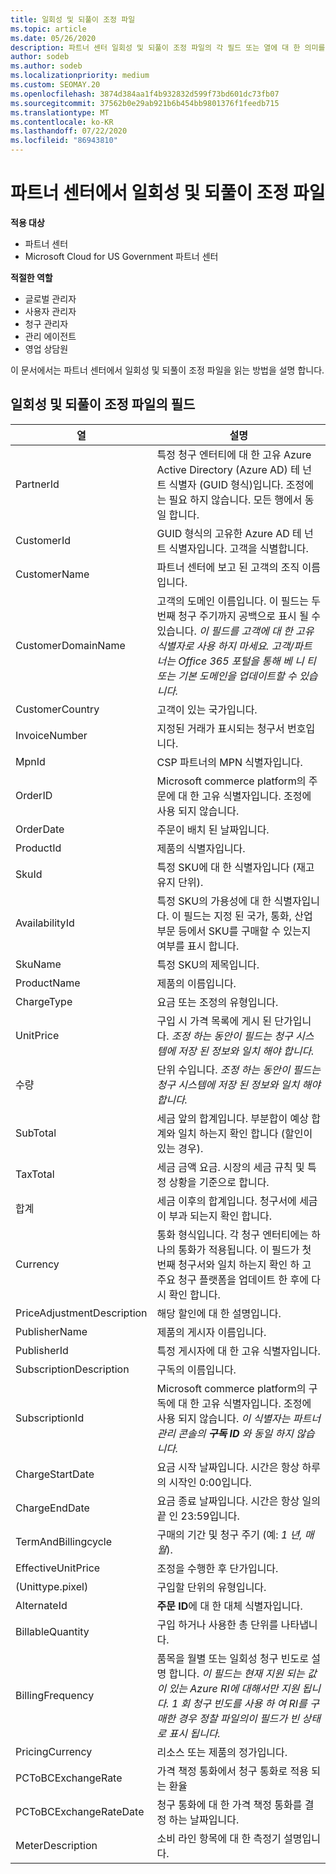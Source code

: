 ```yaml
---
title: 일회성 및 되풀이 조정 파일
ms.topic: article
ms.date: 05/26/2020
description: 파트너 센터 일회성 및 되풀이 조정 파일의 각 필드 또는 열에 대 한 의미를 이해 합니다.
author: sodeb
ms.author: sodeb
ms.localizationpriority: medium
ms.custom: SEOMAY.20
ms.openlocfilehash: 3874d384aa1f4b932832d599f73bd601dc73fb07
ms.sourcegitcommit: 37562b0e29ab921b6b454bb9801376f1feedb715
ms.translationtype: MT
ms.contentlocale: ko-KR
ms.lasthandoff: 07/22/2020
ms.locfileid: "86943810"
---
```

# <a name="one-time-and-recurring-reconciliation-files-in-partner-center"></a>파트너 센터에서 일회성 및 되풀이 조정 파일

**적용 대상**

- 파트너 센터
- Microsoft Cloud for US Government 파트너 센터

**적절한 역할**

- 글로벌 관리자
- 사용자 관리자
- 청구 관리자
- 관리 에이전트
- 영업 상담원

이 문서에서는 파트너 센터에서 일회성 및 되풀이 조정 파일을 읽는 방법을 설명 합니다.

## <a name="fields-in-one-time-and-recurring-reconciliation-files"></a>일회성 및 되풀이 조정 파일의 필드

| 열 | 설명 |
| ------ | ----------- |
| PartnerId | 특정 청구 엔터티에 대 한 고유 Azure Active Directory (Azure AD) 테 넌 트 식별자 (GUID 형식)입니다. 조정에는 필요 하지 않습니다. 모든 행에서 동일 합니다. |
| CustomerId | GUID 형식의 고유한 Azure AD 테 넌 트 식별자입니다. 고객을 식별합니다. |
| CustomerName | 파트너 센터에 보고 된 고객의 조직 이름입니다. |
| CustomerDomainName | 고객의 도메인 이름입니다. 이 필드는 두 번째 청구 주기까지 공백으로 표시 될 수 있습니다. *이 필드를 고객에 대 한 고유 식별자로 사용 하지 마세요. 고객/파트너는 Office 365 포털을 통해 베 니 티 또는 기본 도메인을 업데이트할 수 있습니다.* |
| CustomerCountry | 고객이 있는 국가입니다. |
| InvoiceNumber | 지정된 거래가 표시되는 청구서 번호입니다. |
| MpnId | CSP 파트너의 MPN 식별자입니다. |
| OrderID | Microsoft commerce platform의 주문에 대 한 고유 식별자입니다. 조정에 사용 되지 않습니다. |
| OrderDate | 주문이 배치 된 날짜입니다. |
| ProductId | 제품의 식별자입니다. |
| SkuId | 특정 SKU에 대 한 식별자입니다 (재고 유지 단위). |
| AvailabilityId | 특정 SKU의 가용성에 대 한 식별자입니다. 이 필드는 지정 된 국가, 통화, 산업 부문 등에서 SKU를 구매할 수 있는지 여부를 표시 합니다. |
| SkuName | 특정 SKU의 제목입니다. |
| ProductName | 제품의 이름입니다. |
| ChargeType | 요금 또는 조정의 유형입니다. |
| UnitPrice | 구입 시 가격 목록에 게시 된 단가입니다. *조정 하는 동안이 필드는 청구 시스템에 저장 된 정보와 일치 해야 합니다.* |
| 수량 | 단위 수입니다. *조정 하는 동안이 필드는 청구 시스템에 저장 된 정보와 일치 해야 합니다.* |
| SubTotal | 세금 앞의 합계입니다. 부분합이 예상 합계와 일치 하는지 확인 합니다 (할인이 있는 경우). |
| TaxTotal | 세금 금액 요금. 시장의 세금 규칙 및 특정 상황을 기준으로 합니다. |
| 합계 | 세금 이후의 합계입니다. 청구서에 세금이 부과 되는지 확인 합니다. |
| Currency | 통화 형식입니다. 각 청구 엔터티에는 하나의 통화가 적용됩니다. 이 필드가 첫 번째 청구서와 일치 하는지 확인 하 고 주요 청구 플랫폼을 업데이트 한 후에 다시 확인 합니다. |
| PriceAdjustmentDescription | 해당 할인에 대 한 설명입니다. |
| PublisherName | 제품의 게시자 이름입니다.
| PublisherId | 특정 게시자에 대 한 고유 식별자입니다. |
| SubscriptionDescription | 구독의 이름입니다. |
| SubscriptionId | Microsoft commerce platform의 구독에 대 한 고유 식별자입니다. 조정에 사용 되지 않습니다. *이 식별자는 파트너 관리 콘솔의 **구독 ID** 와 동일 하지 않습니다.* |
| ChargeStartDate | 요금 시작 날짜입니다. 시간은 항상 하루의 시작인 0:00입니다. |
| ChargeEndDate | 요금 종료 날짜입니다. 시간은 항상 일의 끝 인 23:59입니다. |
| TermAndBillingcycle | 구매의 기간 및 청구 주기 (예: *1 년, 매월*). |
| EffectiveUnitPrice | 조정을 수행한 후 단가입니다. |
| (Unittype.pixel) | 구입할 단위의 유형입니다. |
| AlternateId | **주문 ID**에 대 한 대체 식별자입니다. |
| BillableQuantity | 구입 하거나 사용한 총 단위를 나타냅니다. |
| BillingFrequency | 품목을 월별 또는 일회성 청구 빈도로 설명 합니다. *이 필드는 현재 지원 되는 값이 있는 Azure RI에 대해서만 지원 됩니다. 1 회 청구 빈도를 사용 하 여 RI를 구매한 경우 정찰 파일의이 필드가 빈 상태로 표시 됩니다.* |
| PricingCurrency | 리소스 또는 제품의 정가입니다. |
| PCToBCExchangeRate | 가격 책정 통화에서 청구 통화로 적용 되는 환율 |
| PCToBCExchangeRateDate | 청구 통화에 대 한 가격 책정 통화를 결정 하는 날짜입니다. |
| MeterDescription | 소비 라인 항목에 대 한 측정기 설명입니다. |
